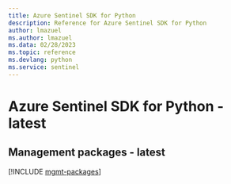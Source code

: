 ```yaml
---
title: Azure Sentinel SDK for Python
description: Reference for Azure Sentinel SDK for Python
author: lmazuel
ms.author: lmazuel
ms.data: 02/28/2023
ms.topic: reference
ms.devlang: python
ms.service: sentinel
---
```

# Azure Sentinel SDK for Python - latest

## Management packages - latest
[!INCLUDE [mgmt-packages](sentinel-mgmt-index.md)]